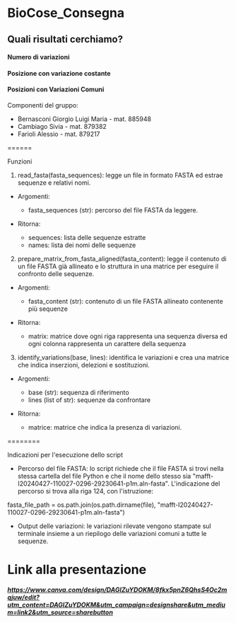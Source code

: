 # BioCose_Consegna

## Quali risultati cerchiamo?
#### Numero di variazioni
#### Posizione con variazione costante
#### Posizioni con Variazioni Comuni


Componenti del gruppo:

- Bernasconi Giorgio Luigi Maria - mat. 885948
- Cambiago Sivia - mat. 879382
- Farioli Alessio - mat. 879217

======

Funzioni 

1. read_fasta(fasta_sequences): legge un file in formato FASTA ed estrae sequenze e relativi nomi.

- Argomenti:
  - fasta_sequences (str): percorso del file FASTA da leggere.
  
- Ritorna:
  - sequences: lista delle sequenze estratte 
  - names: lista dei nomi delle sequenze

2. prepare_matrix_from_fasta_aligned(fasta_content): legge il contenuto di un file FASTA già 
   allineato e lo struttura in una matrice per eseguire il confronto delle sequenze.

- Argomenti:
  - fasta_content (str): contenuto di un file FASTA allineato contenente più sequenze
  
- Ritorna:
  - matrix: matrice dove ogni riga rappresenta una sequenza diversa ed ogni colonna rappresenta 
    un carattere della sequenza

3. identify_variations(base, lines): identifica le variazioni e crea una matrice che indica 
   inserzioni, delezioni e sostituzioni.

- Argomenti:
  - base (str): sequenza di riferimento
  - lines (list of str): sequenze da confrontare
  
- Ritorna:
  - matrice: matrice che indica la presenza di variazioni.

========


Indicazioni per l'esecuzione dello script

- Percorso del file FASTA: lo script richiede che il file FASTA si trovi nella stessa cartella del 
  file Python e che il nome dello stesso sia "mafft-I20240427-110027-0296-29230641-p1m.aln-fasta". 
  L'indicazione del percorso si trova alla riga 124, con l'istruzione:

fasta_file_path = os.path.join(os.path.dirname(file), "mafft-I20240427-110027-0296-29230641-p1m.aln-fasta")

- Output delle variazioni: le variazioni rilevate vengono stampate sul terminale insieme a un riepilogo 
  delle variazioni comuni a tutte le sequenze.


# Link alla presentazione
##### https://www.canva.com/design/DAGIZuYDOKM/8fkx5pnZ6QhsS4Oc2mqjuw/edit?utm_content=DAGIZuYDOKM&utm_campaign=designshare&utm_medium=link2&utm_source=sharebutton
